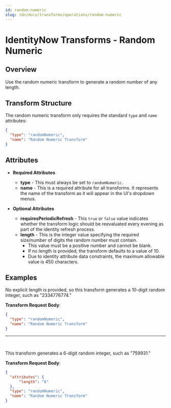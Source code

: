 ```yaml
---
id: random-numeric
slug: idn/docs/transforms/operations/random-numeric
---
```

# IdentityNow Transforms - Random Numeric

## Overview

Use the random numeric transform to generate a random number of any length.

## Transform Structure

The random numeric transform only requires the standard `type` and `name` attributes:

```json
{
  "type": "randomNumeric",
  "name": "Random Numeric Transform"
}
```

## Attributes

- **Required Attributes**
  - **type** - This must always be set to `randomNumeric.`
  - **name** - This is a required attribute for all transforms. It represents the name of the transform as it will appear in the UI's dropdown menus.

- **Optional Attributes**
  - **requiresPeriodicRefresh** - This `true` or `false` value indicates whether the transform logic should be reevaluated every evening as part of the identity refresh process.
  - **length** - This is the integer value specifying the required size/number of digits the random number must contain. 
    - This value must be a positive number and cannot be blank.
    - If no length is provided, the transform defaults to a value of 10.
    - Due to identity attribute data constraints, the maximum allowable value is 450 characters.

## Examples

No explicit length is provided, so this transform generates a 10-digit random integer, such as "2334776774."

**Transform Request Body**:

```json
{
  "type": "randomNumeric",
  "name": "Random Numeric Transform"
}
```

---

<p>&nbsp;</p>

This transform generates a 6-digit random integer, such as "759931."

**Transform Request Body**:

```json
{
  "attributes": {
      "length": "6"
  },
  "type": "randomNumeric",
  "name": "Random Numeric Transform"
}
```
